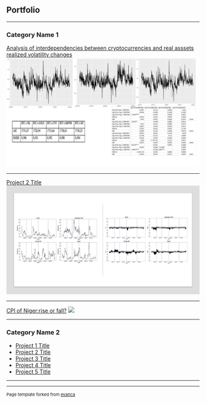 ## Portfolio

---

### Category Name 1 

[Analysis of interdependencies between cryptocurrencies and real asssets realized volatility changes](/pdf/thesis.pdf)
<img src="images/thesisportfolio.png?raw=true"/>

---
[Project 2 Title](/pdf/sample_presentation.pdf)
<img src="images/portfolioEUROYEN.png?raw=true"/>

---
[CPI of Niger:rise or fall?](/pdf/nigercpi.pdf)
<img src="images/dummy_thumbnail.jpg?raw=true"/>

---

### Category Name 2

- [Project 1 Title](http://example.com/)
- [Project 2 Title](http://example.com/)
- [Project 3 Title](http://example.com/)
- [Project 4 Title](http://example.com/)
- [Project 5 Title](http://example.com/)

---




---
<p style="font-size:11px">Page template forked from <a href="https://github.com/evanca/quick-portfolio">evanca</a></p>
<!-- Remove above link if you don't want to attibute -->
